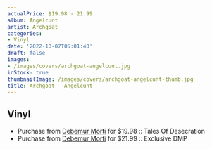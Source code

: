 ```yaml
---
actualPrice: $19.98 - 21.99
album: Angelcunt
artist: Archgoat
categories:
- Vinyl
date: '2022-10-07T05:01:40'
draft: false
images:
- /images/covers/archgoat-angelcunt.jpg
inStock: true
thumbnailImage: /images/covers/archgoat-angelcunt-thumb.jpg
title: Archgoat - Angelcunt
---
```


## Vinyl
* Purchase from [Debemur Morti](https://debemurmorti.aisamerch.com/item/126605) for $19.98 :: Tales Of Desecration
* Purchase from [Debemur Morti](https://debemurmorti.aisamerch.com/item/126898) for $21.99 :: Exclusive DMP
